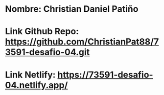 # Nombre: Christian Daniel Patiño
# Link Github Repo: https://github.com/ChristianPat88/73591-desafio-04.git
# Link Netlify: https://73591-desafio-04.netlify.app/
